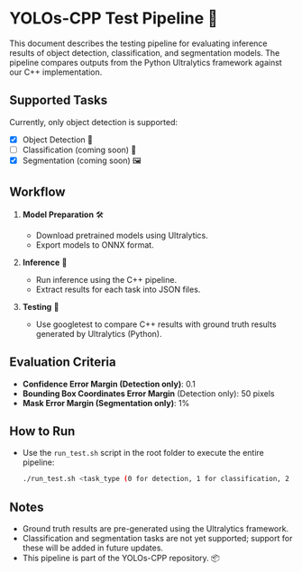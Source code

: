 # YOLOs-CPP Test Pipeline 🚀

This document describes the testing pipeline for evaluating inference results of object detection, classification, and segmentation models. The pipeline compares outputs from the Python Ultralytics framework against our C++ implementation.

## Supported Tasks

Currently, only object detection is supported:

- [x] Object Detection 🦾
- [ ] Classification (coming soon) 🧠
- [x] Segmentation (coming soon) 🖼️

## Workflow

1. **Model Preparation** 🛠️  
    - Download pretrained models using Ultralytics.
    - Export models to ONNX format.

2. **Inference** 🤖  
    - Run inference using the C++ pipeline.
    - Extract results for each task into JSON files.

3. **Testing** 🧪  
    - Use googletest to compare C++ results with ground truth results generated by Ultralytics (Python).

## Evaluation Criteria

- **Confidence Error Margin (Detection only)**: 0.1  
- **Bounding Box Coordinates Error Margin** (Detection only): 50 pixels
- **Mask Error Margin (Segmentation only)**: 1%

## How to Run

- Use the `run_test.sh` script in the root folder to execute the entire pipeline:
  ```bash
  ./run_test.sh <task_type (0 for detection, 1 for classification, 2 for segmentation, 3 for pose, 4 for obb, 5 for all, default: 0)>
  ```

## Notes

- Ground truth results are pre-generated using the Ultralytics framework.
- Classification and segmentation tasks are not yet supported; support for these will be added in future updates.
- This pipeline is part of the YOLOs-CPP repository. 📦

